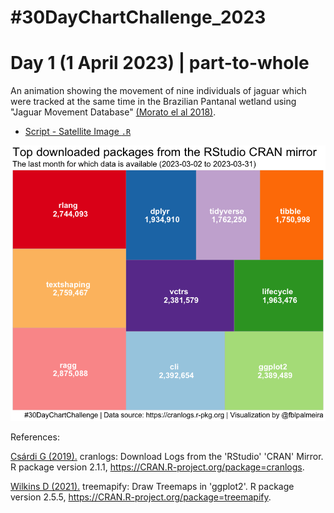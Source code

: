 # #30DayChartChallenge_2023

# Day 1 (1 April 2023) | part-to-whole


An animation showing the movement of nine individuals of jaguar which were tracked at the same time in the Brazilian Pantanal wetland using "Jaguar Movement Database" [(Morato el al 2018)](http://doi.org/10.1002/ecy.2379). 

- [Script - Satellite Image `.R`](https://github.com/fblpalmeira/cranlogs_treemap/blob/main/data/cranlogs.R)

<img src="https://github.com/fblpalmeira/cranlogs_treemap/blob/main/data/cranlog.png">

References: 

[Csárdi G (2019).](https://cranlogs.r-pkg.org/) cranlogs: Download Logs from the 'RStudio' 'CRAN' Mirror. R package version
  2.1.1, <https://CRAN.R-project.org/package=cranlogs>.

[Wilkins D (2021).](https://CRAN.R-project.org/package=treemapify) treemapify: Draw Treemaps in 'ggplot2'. R package version 2.5.5,
  <https://CRAN.R-project.org/package=treemapify>.
